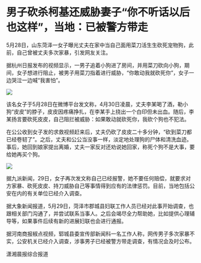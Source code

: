 # 男子砍杀柯基还威胁妻子“你不听话以后也这样”，当地：已被警方带走

5月28日，山东菏泽一女子曝光丈夫在家中当自己面用菜刀活生生砍死宠物狗，此前，自己曾被丈夫多次家暴，引发网友关注。

据杭州日报发布的视频显示，一男子追着小狗进了房间，并用菜刀砍向小狗，期间，女子想进行阻止，被男子用菜刀指着进行威胁，“你敢动我就砍死你”，女子一边哭泣一边喊“我害怕”。

![](https://inews.gtimg.com/om_bt/OCUi3J2Xh4iaWYin6QQsPfSiESJabKczi9-hr_xzH0hHkAA/1000)

该名女子于5月28日在微博平台发文称，4月30日凌晨，丈夫李某喝了酒，勒小狗“皮皮”的脖子，皮皮因疼痛挣扎，在李某手上挠出一个白印但未出血。随后，李某扬言要砍死皮皮，自己阻拦被威胁：如果敢动就砍死你，我砍个狗也不犯法。

在公公收到女子发的求救视频赶来后，丈夫仍砍了皮皮二十多分钟，“砍到菜刀都已经卷韧了”。之后，丈夫和公公当没事一样，淡定地处理狗的尸体和清洗血迹。事后，她回到娘家提出离婚，丈夫一家反对还劝说她回家，称死个狗不是大事，要给她再买个狗。

![](https://inews.gtimg.com/om_bt/O58qb9viPUFYTF1bW_RRH5-DSZjvlFTeUhY9FgrnhlNOsAA/1000)

据九派新闻，29日，女子再次发文称自己已经报警，她不要任何赔偿，就要求对方家暴、砍死皮皮、持刀威胁自己等事情得到应有的法律惩罚。目前，当地包括公安在内的有关单位已经介入调查。

据大象新闻报道，5月29日，菏泽市郡城县妇联工作人员已经对此事开始调查，也跟相关部门沟通了，并尝试联系当事人。之后会竭尽全力帮助她，比如提供心理辅导等，如果事件后续有新的进展妇联也会进行通报。

据河南商报椒点视频，郓城县委宣传部新闻科一名工作人称，网传男子多次家暴不实，公安机关已经介入调查，涉事男子已经被警方带走调查，有情况会及时公布。

潇湘晨报综合报道

